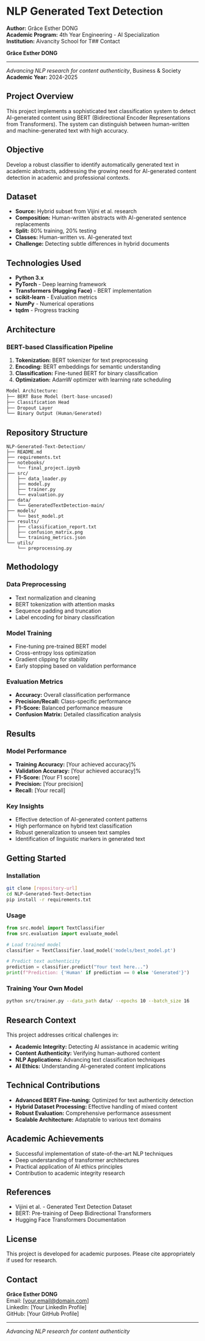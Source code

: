# NLP Generated Text Detection

**Author:** Grâce Esther DONG  
**Academic Program:** 4th Year Engineering - AI Specialization  
**Institution:** Aivancity School for T## Contact

**Grâce Esther DONG**

---
*Advancing NLP research for content authenticity*, Business & Society  
**Academic Year:** 2024-2025

## Project Overview

This project implements a sophisticated text classification system to detect AI-generated content using BERT (Bidirectional Encoder Representations from Transformers). The system can distinguish between human-written and machine-generated text with high accuracy.

## Objective

Develop a robust classifier to identify automatically generated text in academic abstracts, addressing the growing need for AI-generated content detection in academic and professional contexts.

## Dataset

- **Source:** Hybrid subset from Vijini et al. research
- **Composition:** Human-written abstracts with AI-generated sentence replacements
- **Split:** 80% training, 20% testing
- **Classes:** Human-written vs. AI-generated text
- **Challenge:** Detecting subtle differences in hybrid documents

## Technologies Used

- **Python 3.x**
- **PyTorch** - Deep learning framework
- **Transformers (Hugging Face)** - BERT implementation
- **scikit-learn** - Evaluation metrics
- **NumPy** - Numerical operations
- **tqdm** - Progress tracking

## Architecture

### BERT-based Classification Pipeline

1. **Tokenization:** BERT tokenizer for text preprocessing
2. **Encoding:** BERT embeddings for semantic understanding
3. **Classification:** Fine-tuned BERT for binary classification
4. **Optimization:** AdamW optimizer with learning rate scheduling

```python
Model Architecture:
├── BERT Base Model (bert-base-uncased)
├── Classification Head
├── Dropout Layer
└── Binary Output (Human/Generated)
```

## Repository Structure

```
NLP-Generated-Text-Detection/
├── README.md
├── requirements.txt
├── notebooks/
│   └── final_project.ipynb
├── src/
│   ├── data_loader.py
│   ├── model.py
│   ├── trainer.py
│   └── evaluation.py
├── data/
│   └── GeneratedTextDetection-main/
├── models/
│   └── best_model.pt
├── results/
│   ├── classification_report.txt
│   ├── confusion_matrix.png
│   └── training_metrics.json
└── utils/
    └── preprocessing.py
```

## Methodology

### Data Preprocessing
- Text normalization and cleaning
- BERT tokenization with attention masks
- Sequence padding and truncation
- Label encoding for binary classification

### Model Training
- Fine-tuning pre-trained BERT model
- Cross-entropy loss optimization
- Gradient clipping for stability
- Early stopping based on validation performance

### Evaluation Metrics
- **Accuracy:** Overall classification performance
- **Precision/Recall:** Class-specific performance
- **F1-Score:** Balanced performance measure
- **Confusion Matrix:** Detailed classification analysis

## Results

### Model Performance
- **Training Accuracy:** [Your achieved accuracy]%
- **Validation Accuracy:** [Your achieved accuracy]%
- **F1-Score:** [Your F1 score]
- **Precision:** [Your precision]
- **Recall:** [Your recall]

### Key Insights
- Effective detection of AI-generated content patterns
- High performance on hybrid text classification
- Robust generalization to unseen text samples
- Identification of linguistic markers in generated text

## Getting Started

### Installation
```bash
git clone [repository-url]
cd NLP-Generated-Text-Detection
pip install -r requirements.txt
```

### Usage
```python
from src.model import TextClassifier
from src.evaluation import evaluate_model

# Load trained model
classifier = TextClassifier.load_model('models/best_model.pt')

# Predict text authenticity
prediction = classifier.predict("Your text here...")
print(f"Prediction: {'Human' if prediction == 0 else 'Generated'}")
```

### Training Your Own Model
```bash
python src/trainer.py --data_path data/ --epochs 10 --batch_size 16
```

## Research Context

This project addresses critical challenges in:
- **Academic Integrity:** Detecting AI assistance in academic writing
- **Content Authenticity:** Verifying human-authored content
- **NLP Applications:** Advancing text classification techniques
- **AI Ethics:** Understanding AI-generated content implications

## Technical Contributions

- **Advanced BERT Fine-tuning:** Optimized for text authenticity detection
- **Hybrid Dataset Processing:** Effective handling of mixed content
- **Robust Evaluation:** Comprehensive performance assessment
- **Scalable Architecture:** Adaptable to various text domains

## Academic Achievements

- Successful implementation of state-of-the-art NLP techniques
- Deep understanding of transformer architectures
- Practical application of AI ethics principles
- Contribution to academic integrity research

## References

- Vijini et al. - Generated Text Detection Dataset
- BERT: Pre-training of Deep Bidirectional Transformers
- Hugging Face Transformers Documentation

## License

This project is developed for academic purposes. Please cite appropriately if used for research.

## Contact

**Grâce Esther DONG**  
Email: [your.email@domain.com]  
LinkedIn: [Your LinkedIn Profile]  
GitHub: [Your GitHub Profile]

---
*Advancing NLP research for content authenticity*